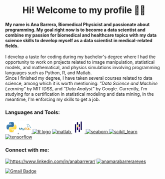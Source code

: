 <h1 align="center">Hi! Welcome to my profile 👩‍💻 </h1>
<h4>
My name is Ana Barrera, Biomedical Physicist and passionate about programming. My goal right now is to become a data scientist and combine my passion for biomedical and healthcare topics with my data science skills to develop myself as a data scientist in medical-related fields.
</h4>

I develop a taste for coding during my bachelor's degree where I had the opportunity to work on projects related to image manipulation,  statistical models, and mathematical, and physics simulations involving programming languages such as Python, R, and Matlab.   
Since I finished my degree, I have taken several courses related to data science, among which it is worth mentioning: <i>"Data Science and Machine Learning"</i> by MIT IDSS, and <i>"Data Analyst"</i> by Google. Currently, I'm studying for a certification in statistical modeling and data mining, in the meantime, I'm enforcing my skills to get a job.


<h3 align="left">Languages and Tools:</h3>
<p align="left">
 
<a href="https://www.python.org" target="_blank" rel="noreferrer"> <img src="https://raw.githubusercontent.com/devicons/devicon/master/icons/python/python-original.svg" alt="python" width="40" height="40"/> </a> <a href="https://www.mysql.com/" target="_blank" rel="noreferrer"> <img src="https://raw.githubusercontent.com/devicons/devicon/master/icons/mysql/mysql-original-wordmark.svg" alt="mysql" width="40" height="40"/> <a href="https://www.r-project.org" target="_blank" rel="noreferrer"> <img src="https://www.r-project.org/Rlogo.png" alt= "R logo" width="38"></a> <a href="https://www.mathworks.com/" target="_blank" rel="noreferrer"> <img src="https://upload.wikimedia.org/wikipedia/commons/2/21/Matlab_Logo.png" alt="matlab" width="40" height="40"/> </a> <a href="https://pandas.pydata.org/" target="_blank" rel="noreferrer"> <img src="https://raw.githubusercontent.com/devicons/devicon/2ae2a900d2f041da66e950e4d48052658d850630/icons/pandas/pandas-original.svg" alt="pandas" width="40" height="40"/> </a> <a href="https://seaborn.pydata.org/" target="_blank" rel="noreferrer"> <img src="https://seaborn.pydata.org/_images/logo-mark-lightbg.svg" alt="seaborn" width="40" height="40"/> </a> <a href="https://scikit-learn.org/" target="_blank" rel="noreferrer"> <img src="https://upload.wikimedia.org/wikipedia/commons/0/05/Scikit_learn_logo_small.svg" alt="scikit_learn" width="40" height="40"/> </a> <a href="https://www.tensorflow.org" target="_blank" rel="noreferrer"> <img src="https://www.vectorlogo.zone/logos/tensorflow/tensorflow-icon.svg" alt="tensorflow" width="40" height="40"/> </a> </p>


<h3 align="left">Connect with me:</h3> 
<p align="left">
<a href="https://linkedin.com/in/https://www.linkedin.com/in/anabarrerar/" target="blank"><img align="center" src="https://raw.githubusercontent.com/rahuldkjain/github-profile-readme-generator/master/src/images/icons/Social/linked-in-alt.svg" alt="https://www.linkedin.com/in/anabarrerar/" height="30" width="40" /></a>
<a href="https://kaggle.com/anamarabarrerareyes" target="blank"><img align="center" src="https://raw.githubusercontent.com/rahuldkjain/github-profile-readme-generator/master/src/images/icons/Social/kaggle.svg" alt="anamarabarrerareyes" height="30" width="40" /></a>
</p>

[![Gmail Badge](https://img.shields.io/badge/barrerareyes.ana@gmail.com-c14438?style=flat&logo=Gmail&logoColor=white&link=mailto:gmail-barrerareyes.ana@gmail.com)](mailto:barrerareyes.ana@gmail.com) 
